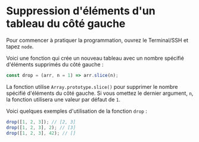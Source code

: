 # Suppression d'éléments d'un tableau du côté gauche

Pour commencer à pratiquer la programmation, ouvrez le Terminal/SSH et tapez `node`.

Voici une fonction qui crée un nouveau tableau avec un nombre spécifié d'éléments supprimés du côté gauche :

```js
const drop = (arr, n = 1) => arr.slice(n);
```

La fonction utilise `Array.prototype.slice()` pour supprimer le nombre spécifié d'éléments du côté gauche. Si vous omettez le dernier argument, `n`, la fonction utilisera une valeur par défaut de `1`.

Voici quelques exemples d'utilisation de la fonction `drop` :

```js
drop([1, 2, 3]); // [2, 3]
drop([1, 2, 3], 2); // [3]
drop([1, 2, 3], 42); // []
```
